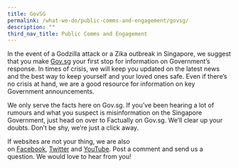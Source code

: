 ```yaml
---
title: GovSG
permalink: /what-we-do/public-comms-and-engagement/govsg/
description: ""
third_nav_title: Public Comms and Engagement
---
```

In the event of a Godzilla attack or a Zika outbreak in Singapore, we suggest that you make [Gov.sg](https://www.gov.sg/) your first stop for information on Government’s response. In times of crisis, we will keep you updated on the latest news and the best way to keep yourself and your loved ones safe. Even if there’s no crisis at hand, we are a good resource for information on key Government announcements.

We only serve the facts here on Gov.sg. If you’ve been hearing a lot of rumours and what you suspect is misinformation on the Singapore Government, just head on over to Factually on Gov.sg. We’ll clear up your doubts. Don’t be shy, we’re just a click away.

If websites are not your thing, we are also on [Facebook](https://www.facebook.com/gov.sg), [Twitter](https://twitter.com/govsingapore) and [YouTube](https://www.youtube.com/user/govsingapore). Post a comment and send us a question. We would love to hear from you!